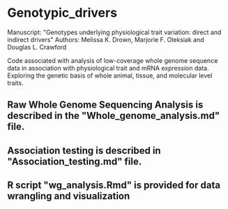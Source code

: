 # Genotypic_drivers
Manuscript: "Genotypes underlying physiological trait variation: direct and indirect drivers"
Authors: Melissa K. Drown, Marjorie F. Oleksiak and Douglas L. Crawford

Code associated with analysis of low-coverage whole genome sequence data in association with physiological trait and mRNA expression data. Exploring the genetic basis of whole animal, tissue, and molecular level traits.  

## Raw Whole Genome Sequencing Analysis is described in the "Whole_genome_analysis.md" file.
## Association testing is described in "Association_testing.md" file.
## R script "wg_analysis.Rmd" is provided for data wrangling and visualization
